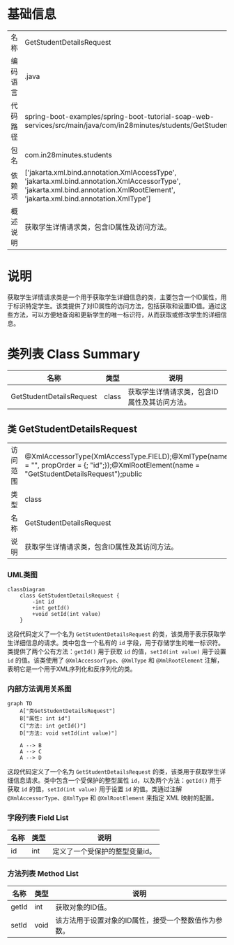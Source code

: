# 基础信息

|      |      |
|------|------|
| 名称 | GetStudentDetailsRequest |
| 编码语言 | .java |
| 代码路径 | spring-boot-examples/spring-boot-tutorial-soap-web-services/src/main/java/com/in28minutes/students/GetStudentDetailsRequest.java |
| 包名 | com.in28minutes.students |
| 依赖项 | ['jakarta.xml.bind.annotation.XmlAccessType', 'jakarta.xml.bind.annotation.XmlAccessorType', 'jakarta.xml.bind.annotation.XmlRootElement', 'jakarta.xml.bind.annotation.XmlType'] |
| 概述说明 | 获取学生详情请求类，包含ID属性及访问方法。 |

# 说明

获取学生详情请求类是一个用于获取学生详细信息的类，主要包含一个ID属性，用于标识特定学生。该类提供了对ID属性的访问方法，包括获取和设置ID值。通过这些方法，可以方便地查询和更新学生的唯一标识符，从而获取或修改学生的详细信息。

# 类列表 Class Summary

| 名称   | 类型  | 说明 |
|-------|------|-------------|
| GetStudentDetailsRequest | class | 获取学生详情请求类，包含ID属性及其访问方法。 |



## 类 GetStudentDetailsRequest

|      |      |
|------|------|
| 访问范围 | @XmlAccessorType(XmlAccessType.FIELD);@XmlType(name = "", propOrder = {;    "id";});@XmlRootElement(name = "GetStudentDetailsRequest");public |
| 类型 | class |
| 名称 | GetStudentDetailsRequest |
| 说明 | 获取学生详情请求类，包含ID属性及其访问方法。 |


### UML类图

```mermaid
classDiagram
    class GetStudentDetailsRequest {
        -int id
        +int getId()
        +void setId(int value)
    }
```

这段代码定义了一个名为 `GetStudentDetailsRequest` 的类，该类用于表示获取学生详细信息的请求。类中包含一个私有的 `id` 字段，用于存储学生的唯一标识符。类提供了两个公有方法：`getId()` 用于获取 `id` 的值，`setId(int value)` 用于设置 `id` 的值。该类使用了 `@XmlAccessorType`、`@XmlType` 和 `@XmlRootElement` 注解，表明它是一个用于XML序列化和反序列化的类。


### 内部方法调用关系图

```mermaid
graph TD
    A["类GetStudentDetailsRequest"]
    B["属性: int id"]
    C["方法: int getId()"]
    D["方法: void setId(int value)"]

    A --> B
    A --> C
    A --> D
```

这段代码定义了一个名为 `GetStudentDetailsRequest` 的类，该类用于获取学生详细信息请求。类中包含一个受保护的整型属性 `id`，以及两个方法：`getId()` 用于获取 `id` 的值，`setId(int value)` 用于设置 `id` 的值。类通过注解 `@XmlAccessorType`、`@XmlType` 和 `@XmlRootElement` 来指定 XML 映射的配置。

### 字段列表 Field List

| 名称  | 类型  | 说明 |
|-------|-------|------|
| id | int | 定义了一个受保护的整型变量id。 |

### 方法列表 Method List

| 名称  | 类型  | 说明 |
|-------|-------|------|
| getId | int | 获取对象的ID值。 |
| setId | void | 该方法用于设置对象的ID属性，接受一个整数值作为参数。 |




